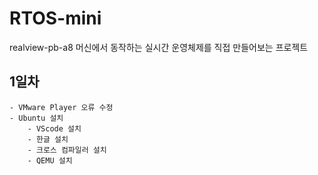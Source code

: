 # RTOS-mini
realview-pb-a8 머신에서 동작하는 실시간 운영체제를 직접 만들어보는 프로젝트

## 1일차
    - VMware Player 오류 수정
    - Ubuntu 설치
        - VScode 설치
        - 한글 설치
        - 크로스 컴파일러 설치
        - QEMU 설치